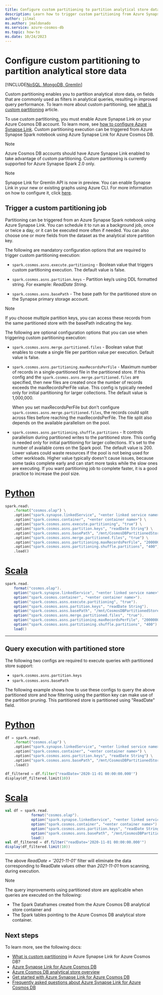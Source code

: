 ```yaml
---
title: Configure custom partitioning to partition analytical store data (Preview)
description: Learn how to trigger custom partitioning from Azure Synapse Spark notebook using Azure Synapse Link for Azure Cosmos DB. It explains the configuration options.
author: jilmal
ms.author: jmaldonado
ms.service: azure-cosmos-db
ms.topic: how-to
ms.date: 10/24/2023
---
```


# Configure custom partitioning to partition analytical store data
[!INCLUDE[NoSQL, MongoDB, Gremlin](includes/appliesto-nosql-mongodb-gremlin.md)]

Custom partitioning enables you to partition analytical store data, on fields that are commonly used as filters in analytical queries, resulting in improved query performance.
To learn more about custom partitioning, see [what is custom partitioning](custom-partitioning-analytical-store.md) article.

To use custom partitioning, you must enable Azure Synapse Link on your Azure Cosmos DB account. To learn more, see [how to configure Azure Synapse Link](configure-synapse-link.md). Custom partitioning execution can be triggered from Azure Synapse Spark notebook using Azure Synapse Link for Azure Cosmos DB.

> [!NOTE]
> Azure Cosmos DB accounts should have Azure Synapse Link enabled to take advantage of custom partitioning. Custom partitioning is currently supported for Azure Synapse Spark 2.0 only.

> [!NOTE]
> Synapse Link for Gremlin API is now in preview. You can enable Synapse Link in your new or existing graphs using Azure CLI. For more information on how to configure it, click [here](configure-synapse-link.md).


## Trigger a custom partitioning job

Partitioning can be triggered from an Azure Synapse Spark notebook using Azure Synapse Link. You can schedule it to run as a background job, once or twice a day, or it can be executed more often if needed.  You can also choose one or more fields from the dataset as the analytical store partition key.

The following are mandatory configuration options that are required to trigger custom partitioning execution:

* `spark.cosmos.asns.execute.partitioning` - Boolean value that triggers custom partitioning execution. The default value is false.

* `spark.cosmos.asns.partition.keys` - Partition key/s using DDL formatted string. For example: *ReadDate String*.

* `spark.cosmos.asns.basePath` - The base path for the partitioned store on the Synapse primary storage account.

> [!NOTE]
> If you choose multiple partition keys, you can access these records from the same partitioned store with the basePath indicating the key.

The following are optional configuration options that you can use when triggering custom partitioning execution:

* `spark.cosmos.asns.merge.partitioned.files` - Boolean value that enables to create a single file per partition value per execution. Default value is false.

* `spark.cosmos.asns.partitioning.maxRecordsPerFile` - Maximum number of records in a single-partitioned file in the partitioned store. If this config and the `spark.cosmos.asns.merge.partitioned.files` are specified, then new files are created once the number of records exceeds the maxRecordsPerFile value. This config is typically needed only for initial partitioning for larger collections. The default value is 1,000,000.

  When you set maxRecordsPerFile but don't configure `spark.cosmos.asns.merge.partitioned.files`, the records could split across files before reaching the maxRecordsPerFile. The file split also depends on the available parallelism on the pool.

* `spark.cosmos.asns.partitioning.shuffle.partitions` - It controls parallelism during partitioned writes to the partitioned store. This config is needed only for initial partitioning for larger collections. It's set to the number of available cores on the Spark pool. The default value is 200. Lower values could waste resources if the pool is not being used for other workloads. Higher value typically doesn't cause issues, because some tasks complete early and can start more tasks while the slow ones are executing. If you want partitioning job to complete faster, it is a good practice to increase the pool size.

# [Python](#tab/python)

```python
spark.read\
    .format("cosmos.olap") \
    .option("spark.synapse.linkedService", "<enter linked service name>") \
    .option("spark.cosmos.container", "<enter container name>") \
    .option("spark.cosmos.asns.execute.partitioning", "true") \
    .option("spark.cosmos.asns.partition.keys", "readDate String") \
    .option("spark.cosmos.asns.basePath", "/mnt/CosmosDBPartitionedStore/") \
    .option("spark.cosmos.asns.merge.partitioned.files", "true") \
    .option("spark.cosmos.asns.partitioning.maxRecordsPerFile", "2000000") \
    .option("spark.cosmos.asns.partitioning.shuffle.partitions", "400") \
    .load()
```

# [Scala](#tab/scala)

```scala
spark.read.
    format("cosmos.olap").
    option("spark.synapse.linkedService", "<enter linked service name>").
    option("spark.cosmos.container", "<enter container name>").
    option("spark.cosmos.asns.execute.partitioning", "true").
    option("spark.cosmos.asns.partition.keys", "readDate String").
    option("spark.cosmos.asns.basePath", "/mnt/CosmosDBPartitionedStore/").
    option("spark.cosmos.asns.merge.partitioned.files", "true").
    option("spark.cosmos.asns.partitioning.maxRecordsPerFile", "2000000").
    option("spark.cosmos.asns.partitioning.shuffle.partitions", "400").
    load()
```
---

## Query execution with partitioned store

The following two configs are required to execute queries with partitioned store support:

* `spark.cosmos.asns.partition.keys`
* `spark.cosmos.asns.basePath`

The following example shows how to use these configs to query the above partitioned store and how filtering using the partition key can make use of the partition pruning. This partitioned store is partitioned using "ReadDate" field.

# [Python](#tab/python)

```python
df = spark.read\
    .format("cosmos.olap") \
    .option("spark.synapse.linkedService", "<enter linked service name>") \
    .option("spark.cosmos.container", "<enter container name>") \
    .option("spark.cosmos.asns.partition.keys", "readDate String") \
    .option("spark.cosmos.asns.basePath", "/mnt/CosmosDBPartitionedStore/") \
    .load()

df_filtered = df.filter("readDate='2020-11-01 00:00:00.000'")
display(df_filtered.limit(10))
```

# [Scala](#tab/scala)

```scala
val df = spark.read.
            format("cosmos.olap").
            option("spark.synapse.linkedService", "<enter linked service name>").
            option("spark.cosmos.container", "<enter container name>").
            option("spark.cosmos.asns.partition.keys", "readDate String").
            option("spark.cosmos.asns.basePath", "/mnt/CosmosDBPartitionedStore/").
            load()
val df_filtered = df.filter("readDate='2020-11-01 00:00:00.000'")
display(df_filtered.limit(10))
```
---

The above *ReadDate = '2021-11-01'* filter will eliminate the data corresponding to ReadDate values other than *2021-11-01* from scanning, during execution.

> [!NOTE]
> The query improvements using partitioned store are applicable when queries are executed on the following:
>
> * The Spark Dataframes created from the Azure Cosmos DB analytical store container and
> * The Spark tables pointing to the Azure Cosmos DB analytical store container.

## Next steps

To learn more, see the following docs:

* [What is custom partitioning](custom-partitioning-analytical-store.md) in Azure Synapse Link for Azure Cosmos DB?
* [Azure Synapse Link for Azure Cosmos DB](synapse-link.md)
* [Azure Cosmos DB analytical store overview](analytical-store-introduction.md)
* [Get started with Azure Synapse Link for Azure Cosmos DB](configure-synapse-link.md)
* [Frequently asked questions about Azure Synapse Link for Azure Cosmos DB](synapse-link-frequently-asked-questions.yml)
